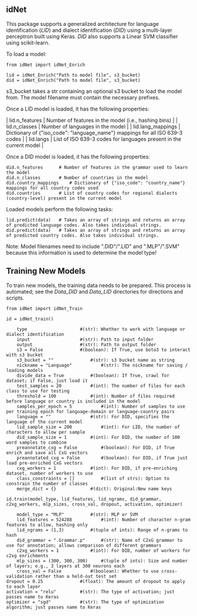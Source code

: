 idNet
--------

This package supports a generalized architecture for language identification (*LID*) and dialect identification (*DID*) using a multi-layer perceptron built using Keras. *DID* also supports a Linear SVM classifier using scikit-learn.

To load a model:

	from idNet import idNet_Enrich
	
	lid = idNet_Enrich("Path to model file", s3_bucket)
	did = idNet_Enrich("Path to model file", s3_bucket)
	
s3_bucket takes a str containing an optional s3 bucket to load the model from. The model filename must contain the necessary prefixes.
	
Once a LID model is loaded, it has the following properties:

| lid.n_features	| Number of features in the model (i.e., hashing bins) |
| lid.n_classes		| Number of languages in the model |
| lid.lang_mappings	| Dictionary of {"iso_code": "language_name"} mappings for all ISO 639-3 codes |
| lid.langs		| List of ISO 639-3 codes for languages present in the current model |
	
Once a DID model is loaded, it has the following properties:

	did.n_features		# Number of features in the grammar used to learn the model
	did.n_classes		# Number of countries in the model
	did.country_mappings	# Dictionary of {"iso_code": "country_name"} mappings for all country codes used
	did.countries		# List of country codes for regional dialects (country-level) present in the current model
	
Loaded models perform the following tasks:

	lid.predict(data)	# Takes an array of strings and returns an array of predicted language codes. Also takes individual strings.
	did.predict(data)	# Takes an array of strings and returns an array of predicted country codes. Also takes individual strings.
	
Note: Model filenames need to include ".DID"/".LID" and ".MLP"/".SVM" because this information is used to determine the model type!

Training New Models
----------------------

To train new models, the training data needs to be prepared. This process is automated; see the *Data_DID* and *Data_LID* directories for directions and scripts.

	from idNet import idNet_Train
	
	id = idNet_train()

        type					#(str): Whether to work with language or dialect identification
        input					#(str): Path to input folder
        output					#(str): Path to output folder
        s3 = False				#(boolean): If True, use boto3 to interact with s3 bucket
        s3_bucket = ""				#(str): s3 bucket name as string
        nickname = "Language"			#(str): The nickname for saving / loading models
        divide_data = True			#(boolean): If True, crawl for dataset; if False, just load it
        test_samples = 20			#(int): The number of files for each class to use for testing
        threshold = 100				#(int): Number of files required before language or country is included in the model
        samples_per_epoch = 5			#(int): Number of samples to use per training epoch for language-domain or language-country pairs
        language = ""				#(str): For DID, specifies the language of the current model
        lid_sample_size = 200			#(int): For LID, the number of characters to allow per sample
        did_sample_size	= 1			#(int): For DID, the number of 100 word samples to combine
        preannotate_cxg = False			#(boolean): For DID, if True enrich and save all CxG vectors
        preannotated_cxg = False		#(boolean): For DID, if True just load pre-enriched CxG vectors
        cxg_workers = 1				#(int):	For DID, if pre-enriching dataset, number of workers to use
        class_constraints = []			#(list of strs): Option to constrain the number of classes
        merge_dict = {}				#(dict): Original:New name keys

    id.train(model_type, lid_features, lid_ngrams, did_grammar, c2xg_workers, mlp_sizes, cross_val, dropout, activation, optimizer)

        model_type = "MLP"			#(str): MLP or SVM
        lid_features = 524288			#(int): Number of character n-gram features to allow, hashing only
        lid_ngrams = (1,3)			#(tuple of ints): Range of n-grams to hash
        did_grammar = ".Grammar.p"		#(str): Name of C2xG grammar to use for annotation; allows comparison of different grammars
        c2xg_workers = 1			#(int): For DID, number of workers for c2xg enrichments
        mlp_sizes = (300, 300, 300)		#(tuple of ints): Size and number of layers; e.g., 3 layers at 300 neurons each
        cross_val = False			#(boolean): Whether to use cross-validation rather than a held-out test set
	dropout = 0.25				#(float): The amount of dropout to apply to each layer
	activation = "relu"			#(str): The type of activation; just passes name to Keras
	optimizer = "sgd"			#(str): The type of optimization algorithm; just passes name to Keras

